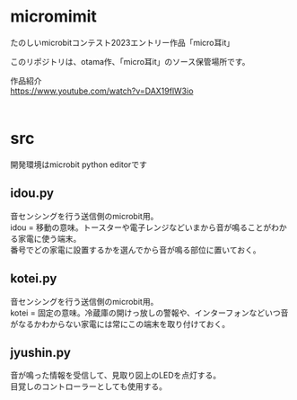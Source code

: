 # micromimit
たのしいmicrobitコンテスト2023エントリー作品「micro耳it」  
  
このリポジトリは、otama作、「micro耳it」のソース保管場所です。  

作品紹介  
https://www.youtube.com/watch?v=DAX19flW3io  
　
# src
開発環境はmicrobit python editorです  

## idou.py
音センシングを行う送信側のmicrobit用。  
idou = 移動の意味。トースターや電子レンジなどいまから音が鳴ることがわかる家電に使う端末。  
番号でどの家電に設置するかを選んでから音が鳴る部位に置いておく。  
  
## kotei.py
音センシングを行う送信側のmicrobit用。  
kotei = 固定の意味。冷蔵庫の開けっ放しの警報や、インターフォンなどいつ音がなるかわからない家電には常にこの端末を取り付けておく。  

## jyushin.py
音が鳴った情報を受信して、見取り図上のLEDを点灯する。  
目覚しのコントローラーとしても使用する。  
